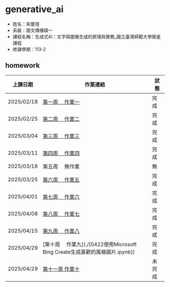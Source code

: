 # generative_ai

- 姓名：宋曼瑄
- 系級：圖文傳播碩一
- 課程名稱：生成式AI：文字與圖像生成的原理與實務_國立臺灣師範大學衛星課程
- 修課學期：113-2

## homework
|上課日期| 作業連結| 狀態|
|--| ---| --|
|2025/02/18| [第一周　 作業一](./0218畫函數圖型.ipynb)| 完成|
|2025/02/25| [第二周　 作業二](./0225第一個神經網路.ipynb)| 完成|
|2025/03/04| [第三周　 作業三](./0304%E4%BD%BF%E7%94%A8Style%20GAN%E7%94%9F%E6%88%90%E5%9C%96%E5%83%8F.ipynb)| 完成|
|2025/03/11| [第四周 　作業四](./0311兩個LLM比較.ipynb)| 完成|
|2025/03/18| 第五周 　無作業| 無|
|2025/03/25| [第六周　 作業五](./0325用OpenAI_API打造辯論家(ENTP)人格.ipynb)| 完成|
|2025/04/01| [第七周　 作業六](./0401用Ollama打造食神對話機器人.ipynb)| 完成|
|2025/04/08| [第八周　 作業七](./0408打造雙北桃園捷運旅遊地圖RAG系統.ipynb)| 完成|
|2025/04/15| [第九周 　作業八](./[0415AI代理設計模式_神級講師的社群貼文Two_Stage_CoT版.ipynb])| 完成|
|2025/04/29| [第十周 　作業九](./[0422使用Microsoft Bing Create生成喜歡的風格圖片.ipynb])| 完成|
|2025/04/29| [第十一周 作業十](./[])| 未完成|
